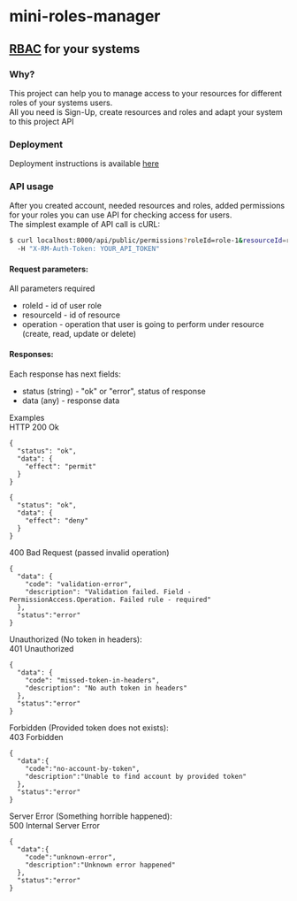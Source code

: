 # mini-roles-manager
## [RBAC](https://en.wikipedia.org/wiki/Role-based_access_control) for your systems

### Why?
This project can help you to manage access to your resources for different roles of your systems users. <br/>
All you need is Sign-Up, create resources and roles and adapt your system to this project API

### Deployment
Deployment instructions is available [here](./deployment.md)

### API usage
After you created account, needed resources and roles, added permissions for your roles you can use API for checking access for users. <br/>
The simplest example of API call is cURL:
```bash
$ curl localhost:8000/api/public/permissions?roleId=role-1&resourceId=resource-1&operation=create \ 
  -H "X-RM-Auth-Token: YOUR_API_TOKEN"
```

#### Request parameters:
All parameters required
* roleId - id of user role
* resourceId - id of resource
* operation - operation that user is going to perform under resource (create, read, update or delete)

#### Responses:
Each response has next fields:
* status (string) - "ok" or "error", status of response
* data (any) - response data

Examples <br/>
HTTP 200 Ok
```json5
{
  "status": "ok",
  "data": {
    "effect": "permit"
  }
}
```
```json5
{
  "status": "ok",
  "data": {
    "effect": "deny"
  }
}
```

400 Bad Request (passed invalid operation)
```json5
{
  "data": {
    "code": "validation-error",
    "description": "Validation failed. Field - PermissionAccess.Operation. Failed rule - required"
  },
  "status":"error"
}
```

Unauthorized (No token in headers): <br/>
401 Unauthorized
```json5
{
  "data": {
    "code": "missed-token-in-headers",
    "description": "No auth token in headers"
  },
  "status":"error"
}
```

Forbidden (Provided token does not exists): <br/>
403 Forbidden
```json5
{
  "data":{
    "code":"no-account-by-token",
    "description":"Unable to find account by provided token"
  },
  "status":"error"
}
```

Server Error (Something horrible happened): <br/>
500 Internal Server Error
```json5
{
  "data":{
    "code":"unknown-error",
    "description":"Unknown error happened"
  },
  "status":"error"
}
```
